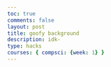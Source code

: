 ```yaml
---
toc: true
comments: false
layout: post
title: goofy background
description: idk-
type: hacks
courses: { compsci: {week: 1} }
---
```


<script>
  /* Background part of Game * scrolling */
  // Prepare Background Image
  const backgroundImg = new Image();
  backgroundImg.src = '{{backgroundFile}}'; // Jekyll/Liquid puts filename here

  // Prepare Sprite Image
  const dogImg = new Image();
  dogImg.src = '{{spriteImage}}';

  // Prepare Canvas
  const canvas = document.getElementById("backgroundID");
  const ctx = canvas.getContext('2d');

  // Dog animation part
  const dogCanvas = document.createElement("canvas");
  const dogCtx = dogCanvas.getContext("2d");

  // Prepare Window extents related to viewport
  const maxWidth = window.innerWidth;
  const maxHeight = window.innerHeight;

  backgroundImg.onload = function () {
    // Setup background constants from background image
    const WIDTH = backgroundImg.width; // Image() width (meta data)
    const HEIGHT = backgroundImg.height; // Image() height
    const ASPECT_RATIO = WIDTH / HEIGHT;
    const ADJUST = 1.42 // visual layer adjust, use "1" for a perfect loop

    // Set Dimensions to match the image width
    const canvasWidth = maxWidth;
    const canvasHeight = canvasWidth / ASPECT_RATIO; // height is oriented by width
    const canvasLeft = 0; // Start image from the left edge horizontally
    const canvasTop = (maxHeight - canvasHeight) / 2; // center image vertically

    // Set Style properties for the background canvas
    canvas.width = WIDTH / ADJUST;
    canvas.height = HEIGHT / ADJUST;
    canvas.style.width = `${canvasWidth}px`;
    canvas.style.height = `${canvasHeight}px`;
    canvas.style.position = 'absolute';
    canvas.style.left = `${canvasLeft}px`;
    canvas.style.top = `${canvasTop}px`;

    // Game speed is a common game variable
    var gameSpeed = 2;

    // Layer is set up to support Parallax, multiple layers
    class Layer {
      constructor(image, speedRatio) {
        this.x = 0;
        this.y = 0;
        this.width = WIDTH;
        this.height = HEIGHT;
        this.image = image;
        this.speedRatio = speedRatio;
        this.speed = gameSpeed * this.speedRatio;
        this.frame = 0;
      }

      update() {
        this.x = (this.x - this.speed) % this.width;
      }

      draw() {
        ctx.drawImage(this.image, this.x, this.y);
        ctx.drawImage(this.image, this.x + this.width, this.y);
      }
    }

    // Setup Dog sprite constraints
    const SPRITE_WIDTH = 160; // matches sprite pixel width
    const SPRITE_HEIGHT = 144; // matches sprite pixel height
    const SPRITE_FRAMES = 48; // matches number of frames per sprite row; this code assumes each row is the same
    const SPRITE_SCALE = 1; // controls the size of the sprite on the canvas

    class Dog extends Layer {
      constructor(image, speedRatio) {
        super(image, speedRatio);
        this.minFrame = 0;
        this.maxFrame = SPRITE_FRAMES;
        this.frameX = 0;
        this.frameY = 2; // walking as default
        this.dogX = canvasWidth; // Initialize the dog's x position to the right edge of the canvas
      }

      update() {
        if (this.frameY == 2) {
          this.dogX -= this.speed; // Move the dog to the left
          // Check if the dog has moved off the left edge of the canvas
          if (this.dogX < -dogCanvas.width) {
            this.dogX = canvasWidth; // Reset the dog's x position to the right edge
          }
        }
        // Update frameX of the object
        if (this.frameX < this.maxFrame) {
          this.frameX++;
        } else {
          this.frameX = 0;
        }
      }

      draw() {
        // Set fixed dimensions and position for the dogCanvas
        dogCanvas.width = SPRITE_WIDTH * SPRITE_SCALE;
        dogCanvas.height = SPRITE_HEIGHT * SPRITE_SCALE;
        dogCanvas.style.width = `${dogCanvas.width}px`;
        dogCanvas.style.height = `${dogCanvas.height}px`;
        dogCanvas.style.position = 'absolute';
        dogCanvas.style.left = `${this.dogX}px`; // Set the dog's left position based on its x-coordinate
        dogCanvas.style.top = `${canvasHeight}px`;

        dogCtx.drawImage(
          this.image,
          this.frameX * SPRITE_WIDTH,
          this.frameY * SPRITE_HEIGHT,
          SPRITE_WIDTH,
          SPRITE_HEIGHT,
          0, 0, dogCanvas.width, dogCanvas.height
        );
      }
    }

    // Background object
    var backgroundObj = new Layer(backgroundImg, 0.2);
    var dogObj = new Dog(dogImg, 0.5);

    // Append the dog canvas to the body
    document.body.appendChild(dogCanvas);

    // Animation loop function
    function animation() {
      backgroundObj.update();
      backgroundObj.draw();
      dogObj.update();
      dogObj.draw();
      requestAnimationFrame(animation); // cycle animation, recursion
    }

    // Start animation process
    animation();

    /* Toggle "canvas filter property" * look in _sass/minima/dark-mode.scss */
    var isFilterEnabled = true;
    const defaultFilter = getComputedStyle(document.documentElement).getPropertyValue('--default-canvas-filter');

    toggleCanvasEffect.addEventListener("click", function () {
      if (isFilterEnabled) {
        canvas.style.filter = "none"; // remove filter
        dogCanvas.style.filter = "none";
      } else {
        canvas.style.filter = defaultFilter; // Apply the default filter value
        dogCanvas.style.filter = defaultFilter;
      }
      isFilterEnabled = !isFilterEnabled; // switch boolean value
    });

    /* Control "dog action" * changes y value, the row in sprite */
    // update frameY of dog object, action from idle, bark, walk radio control
    const controls = document.getElementById('controls');
    controls.addEventListener('click', function (event) {
      if (event.target.tagName === 'INPUT') {
        const selectedAnimation = event.target.id;
        switch (selectedAnimation) {
          case 'idle':
            dogObj.frameY = 0;
            break;
          case 'barking':
            dogObj.frameY = 1;
            break;
          case 'walking':
            dogObj.frameY = 2;
            break;
          default:
            break;
        }
      }
    });
  };
</script>